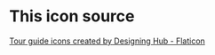 # This icon source

[Tour guide icons created by Designing Hub - Flaticon](https://www.flaticon.com/free-icons/tour-guide)
